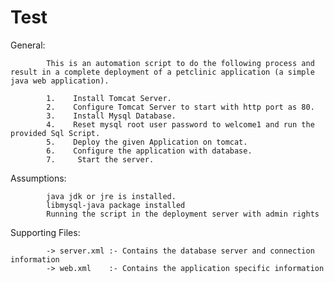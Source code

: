 # Test

General:

            This is an automation script to do the following process and result in a complete deployment of a petclinic application (a simple java web application).
          
            1.    Install Tomcat Server.
            2.    Configure Tomcat Server to start with http port as 80.
            3.    Install Mysql Database.
            4.    Reset mysql root user password to welcome1 and run the provided Sql Script.
            5.    Deploy the given Application on tomcat.
            6.    Configure the application with database.
            7.     Start the server.


Assumptions:

            java jdk or jre is installed.
            libmysql-java package installed
            Running the script in the deployment server with admin rights

Supporting Files:
            
            -> server.xml :- Contains the database server and connection information
            -> web.xml    :- Contains the application specific information
